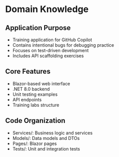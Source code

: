 # Domain Knowledge

## Application Purpose
- Training application for GitHub Copilot
- Contains intentional bugs for debugging practice
- Focuses on test-driven development
- Includes API scaffolding exercises

## Core Features
- Blazor-based web interface
- .NET 8.0 backend
- Unit testing examples
- API endpoints
- Training labs structure

## Code Organization
- Services/: Business logic and services
- Models/: Data models and DTOs
- Pages/: Blazor pages
- Tests/: Unit and integration tests